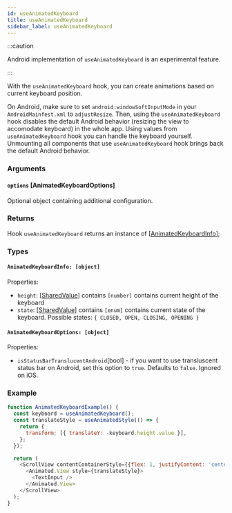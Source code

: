 ```yaml
---
id: useAnimatedKeyboard
title: useAnimatedKeyboard
sidebar_label: useAnimatedKeyboard
---
```


:::caution

Android implementation of `useAnimatedKeyboard` is an experimental feature.

:::

With the `useAnimatedKeyboard` hook, you can create animations based on current keyboard position.

On Android, make sure to set `android:windowSoftInputMode` in your `AndroidMainfest.xml` to `adjustResize`. Then, using the `useAnimatedKeyboard` hook disables
the default Android behavior (resizing the view to accomodate keyboard) in the whole app. Using values from `useAnimatedKeyboard` hook you can handle the keyboard yourself. Unmounting all components that use `useAnimatedKeyboard` hook brings back the default Android behavior.


### Arguments

#### `options` [AnimatedKeyboardOptions]
Optional object containing additional configuration.

### Returns
Hook `useAnimatedKeyboard` returns an instance of [[AnimatedKeyboardInfo](#animatedkeyboard-object)];

### Types

#### `AnimatedKeyboardInfo: [object]`
Properties:
* `height`: [[SharedValue](../../api/hooks/useSharedValue)] contains `[number]`
  contains current height of the keyboard
* `state`: [[SharedValue](../../api/hooks/useSharedValue)] contains `[enum]`
  contains current state of the keyboard. Possible states: `{ CLOSED, OPEN, CLOSING, OPENING }`

#### `AnimatedKeyboardOptions: [object]`
Properties:
* `isStatusBarTranslucentAndroid`[bool] - if you want to use transluscent status bar on Android, set this option to `true`. Defaults to `false`. Ignored on iOS.


### Example
```js
function AnimatedKeyboardExample() {
  const keyboard = useAnimatedKeyboard();
  const translateStyle = useAnimatedStyle(() => {
    return {
      transform: [{ translateY: -keyboard.height.value }],
    };
  });

  return (
    <ScrollView contentContainerStyle={{flex: 1, justifyContent: 'center', alignItems: 'center' }}>
      <Animated.View style={translateStyle}>
        <TextInput />
      </Animated.View>
    </ScrollView>
  );
}
```
